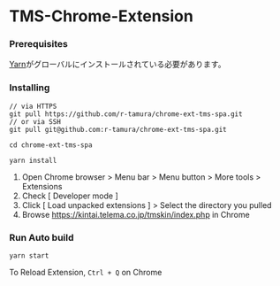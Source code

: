 # TMS-Chrome-Extension


### Prerequisites

[Yarn](https://yarnpkg.com/lang/en/docs/install/)がグローバルにインストールされている必要があります。

### Installing

```
// via HTTPS
git pull https://github.com/r-tamura/chrome-ext-tms-spa.git
// or via SSH
git pull git@github.com:r-tamura/chrome-ext-tms-spa.git

cd chrome-ext-tms-spa

yarn install
```

1. Open Chrome browser > Menu bar > Menu button > More tools > Extensions 
1. Check [ Developer mode ]
1. Click [ Load unpacked extensions ] > Select the directory you pulled
1. Browse https://kintai.telema.co.jp/tmskin/index.php in Chrome


### Run Auto build

```
yarn start
```
To Reload Extension, `Ctrl + Q` on Chrome



